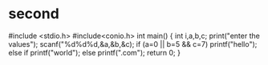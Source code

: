 # second
#include <stdio.h>
#include<conio.h>
int main()
{
int i,a,b,c;
print("enter the values");
scanf("%d%d%d,&a,&b,&c);
if (a=0 || b=5 && c=7)
  printf("hello");
else if
  printf("world");
else
  printf(".com");
 return 0; 
 }
